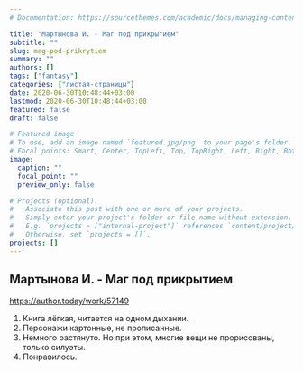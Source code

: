 ```yaml
---
# Documentation: https://sourcethemes.com/academic/docs/managing-content/

title: "Мартынова И. - Маг под прикрытием"
subtitle: ""
slug: mag-pod-prikrytiem
summary: ""
authors: []
tags: ["fantasy"]
categories: ["листая-страницы"]
date: 2020-06-30T10:48:44+03:00
lastmod: 2020-06-30T10:48:44+03:00
featured: false
draft: false

# Featured image
# To use, add an image named `featured.jpg/png` to your page's folder.
# Focal points: Smart, Center, TopLeft, Top, TopRight, Left, Right, BottomLeft, Bottom, BottomRight.
image:
  caption: ""
  focal_point: ""
  preview_only: false

# Projects (optional).
#   Associate this post with one or more of your projects.
#   Simply enter your project's folder or file name without extension.
#   E.g. `projects = ["internal-project"]` references `content/project/deep-learning/index.md`.
#   Otherwise, set `projects = []`.
projects: []
---
```


## Мартынова И. - Маг под прикрытием

<https://author.today/work/57149>

<!--more-->

1. Книга лёгкая, читается на одном дыхании.
2. Персонажи картонные, не прописанные.
3. Немного растянуто. Но при этом, многие вещи не прорисованы, только силуэты.
4. Понравилось.
